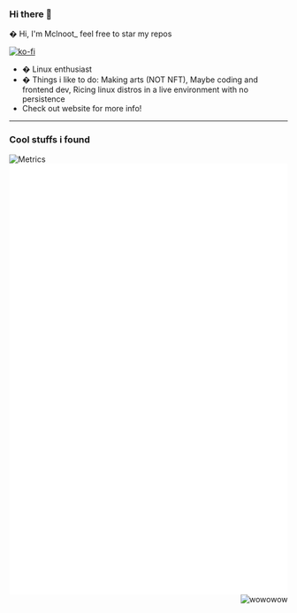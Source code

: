 ### Hi there 👋

� Hi, I'm Mclnoot_ feel free to star my repos

[![ko-fi](https://ko-fi.com/img/githubbutton_sm.svg)](https://ko-fi.com/Q5Q3611TP)

- � Linux enthusiast 
- � Things i like to do: Making arts (NOT NFT), Maybe coding and frontend dev, Ricing linux distros in a live environment with no persistence
- Check out website for more info!

--- 
 
### Cool stuffs i found

<img align="left" src="/github-metrics.svg" alt="Metrics">
<img align="right" src="/media.svg" alt="Amine">
<img align="right" src="/achievemnts.svg" alt="wowowow">

